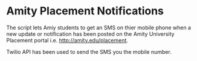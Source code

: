 # Amity Placement Notifications

The script lets Amiy students to get an SMS on thier mobile phone when a new update or notification has been posted on the Amity University Placement portal i.e. http://amity.edu/placement.

Twilio API has been used to send the SMS you the mobile number. 
